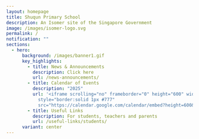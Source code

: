 ```yaml
---
layout: homepage
title: Shuqun Primary School
description: An Isomer site of the Singapore Government
image: /images/isomer-logo.svg
permalink: /
notification: ""
sections:
  - hero:
      background: /images/banner1.gif
      key_highlights:
        - title: News & Announcements
          description: Click here
          url: /news-announcements/
        - title: Calendar of Events
          description: "2025"
          url: '<iframe scrolling="no" frameborder="0" height="600" width="800"
            style="border:solid 1px #777"
            src="https://calendar.google.com/calendar/embed?height=600&wkst=1&ctz=Asia%2FSingapore&showPrint=0&src=c3Fwc0Btb2UuZWR1LnNn&color=%23F6BF26"></iframe>'
        - title: Useful Links
          description: For students, teachers and parents
          url: /useful-links/students/
      variant: center
---
```

